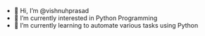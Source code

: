 - 👋 Hi, I’m @vishnuhprasad
- 👀 I’m currently interested in Python Programming
- 🌱 I’m currently learning to automate various tasks using Python


<!---
vishnuhprasad/vishnuhprasad is a ✨ special ✨ repository because its `README.md` (this file) appears on your GitHub profile.
You can click the Preview link to take a look at your changes.
--->
